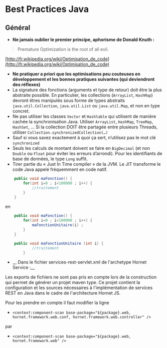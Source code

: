 # Best Practices Java

## Général

- __Ne jamais oublier le premier principe, aphorisme de Donald Knuth :__

> Premature Optimization is the root of all evil.

[http://fr.wikipedia.org/wiki/Optimisation_de_code](http://fr.wikipedia.org/wiki/Optimisation_de_code)

- __Ne pratiquer a priori que les optimisations peu couteuses en développement et les bonnes pratiques suivantes (qui deviendront des réflexes)__
- La signature des fonctions (arguments et type de retour) doit être la plus abstraite possible. En particulier, les collections (`ArrayList`, `HashMap`) devront êtres manipulés sous forme de types abstraits `java.util.Collection`, `java.util.List` ou `java.util.Map`, et non en type concret.
- Ne pas utiliser les classes `Vector` et `Hashtable` qui utilisent de manière cachée la synchronisation Java. Utiliser `ArrayList`, `HashMap`, `TreeMap`, `HashSet`, …  Si la collection DOIT être partagée entre plusieurs Threads, utiliser `Collection.synchronizedCollection(…)`
- Sauf si vous savez exactement à quoi ça sert, n’utilisez pas le mot clé `synchronized`
- Seuls les calculs de montant doivent se faire en `BigDecimal` (et non `Double` ou `Float` pour éviter les erreurs d’arrondi). Pour les identifiants de base de données, le type `Long` suffit.
- Tirer partie du « Just In Time compiler » de la JVM. Le JIT transforme le code Java appelé fréquemment en code natif.  

```java
    public void maFonction() {
        for(int i=0 ; i<100000 ; i++) {
            //traitement
        }
    }
```

en

```java
    public void maFonction() {
        for(int i=0 ; i<100000 ; i++) {
            maFonctionUnitaire(i) ;
        }
    }

    public void maFonctionUnitaire (int i) {
            //traitement
        }
```

- __ Dans le fichier services-rest-servlet.xml de l'archetype Hornet Service :__

Les exports de fichiers ne sont pas pris en compte lors de la construction qui permet de générer un projet maven type. Ce projet contient la configuration et les sources nécessaires à l'implémentation de services REST en Java dans le cadre de l'architecture Hornet JS.

Pour les prendre en compte il faut modifier la ligne 
- `<context:component-scan base-package="${package}.web, hornet.framework.web.conf, hornet.framework.web.controller" />`

par

- `<context:component-scan base-package="${package}.web, hornet.framework.web" />`
